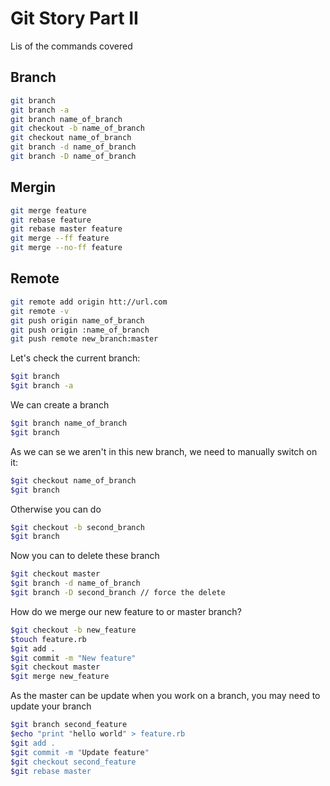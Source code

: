 # Git Story Part II
Lis of the commands covered

## Branch
``` bash
git branch
git branch -a
git branch name_of_branch
git checkout -b name_of_branch
git checkout name_of_branch
git branch -d name_of_branch
git branch -D name_of_branch
```

## Mergin
``` bash
git merge feature
git rebase feature
git rebase master feature
git merge --ff feature
git merge --no-ff feature
```

## Remote
``` bash
git remote add origin htt://url.com
git remote -v
git push origin name_of_branch
git push origin :name_of_branch
git push remote new_branch:master
```

Let's check the current branch:
``` bash
$git branch
$git branch -a
```

We can create a branch
``` bash
$git branch name_of_branch
$git branch
```

As we can se we aren't in this new branch, we need to manually switch on it:
``` bash
$git checkout name_of_branch
$git branch
```

Otherwise you can do
``` bash
$git checkout -b second_branch
$git branch
```

Now you can to delete these branch
``` bash
$git checkout master
$git branch -d name_of_branch
$git branch -D second_branch // force the delete
```

How do we merge our new feature to or master branch?
``` bash
$git checkout -b new_feature
$touch feature.rb
$git add .
$git commit -m "New feature"
$git checkout master
$git merge new_feature
```

As the master can be update when you work on a branch, you may need to update
your branch

``` bash
$git branch second_feature
$echo "print "hello world" > feature.rb
$git add .
$git commit -m "Update feature"
$git checkout second_feature
$git rebase master
```
